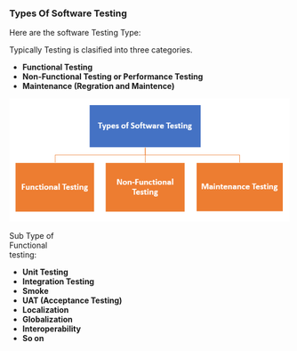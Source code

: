 <h3>Types Of Software Testing</h3>

Here are the software Testing Type:

Typically Testing is clasified into three categories.

- **Functional Testing**
- **Non-Functional Testing or Performance Testing**
- **Maintenance (Regration and Maintence)**

![alt text](image.png)

Sub Type of <br>Functional</br> testing:

- **Unit Testing**
- **Integration Testing**
- **Smoke**
- **UAT (Acceptance Testing)**
- **Localization**
- **Globalization**
- **Interoperability**
- **So on**
